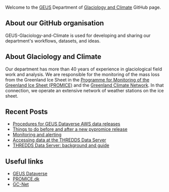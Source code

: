 Welcome to the [GEUS](http://GEUS.dk) Department of [Glaciology and Climate](https://www.geus.dk/natur-og-klima/indlandsisen) GitHub page.

## About our GitHub organisation

GEUS-Glaciology-and-Climate is used for developing and sharing our department's workflows, datasets, and ideas.

## About Glaciology and Climate

Our department has more than 40 years of experience in glaciological field work and analysis. We are responsible for the monitoring of the mass loss from the Greenland Ice Sheet in the [Programme for Monitoring of the Greenland Ice Sheet (PROMICE)](https://promice.dk/) and the [Greenland Climate Network]([http://cires1.colorado.edu/steffen/gcnet/). In that connection, we operate an extensive network of weather stations on the ice sheet.

## Recent Posts
<!-- BLOG-POST-LIST:START -->
- [Procedures for GEUS Dataverse AWS data releases](https://geus-glaciology-and-climate.github.io/guides/aws-dataverse-release-checklist/)
- [Things to do before and after a new pypromice release](https://geus-glaciology-and-climate.github.io/guides/pypromice-release-checklist/)
- [Monitoring and alerting](https://geus-glaciology-and-climate.github.io/guides/monitoring-and-alerting/)
- [Accessing data at the THREDDS Data Server](https://geus-glaciology-and-climate.github.io/guides/accessing-data-at-thredds/)
- [THREDDS Data Server: background and guide](https://geus-glaciology-and-climate.github.io/guides/thredds-data-server/)
<!-- BLOG-POST-LIST:END -->

## Useful links
- [GEUS Dataverse](https://dataverse.geus.dk/)
- [PROMICE.dk](https://promice.dk/)
- [GC-Net](http://cires1.colorado.edu/steffen/gcnet/)
